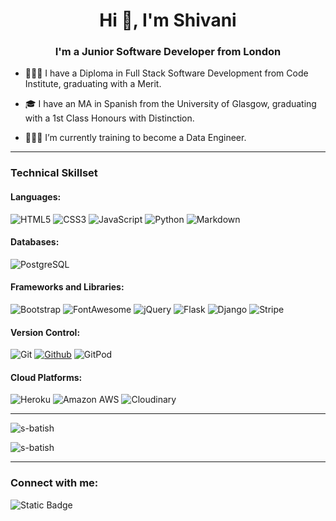 <h1 align="center">Hi 👋, I'm Shivani</h1>
<h3 align="center">I'm a Junior Software Developer from London</h3>

- 👩🏻‍💻 I have a Diploma in Full Stack Software Development from Code Institute, graduating with a Merit.

- 🎓 I have an MA in Spanish from the University of Glasgow, graduating with a 1st Class Honours with Distinction.

- 👩🏻‍🏫 I’m currently training to become a Data Engineer.

<hr>

<h3 align="left">Technical Skillset</h3>

#### Languages:
![HTML5](https://img.shields.io/badge/HTML5-E34F26?logo=HTML5&logoColor=ffffff&style=for-the-badge)
![CSS3](https://img.shields.io/badge/CSS3-1572B6?logo=CSS3&logoColor=ffffff&style=for-the-badge)
![JavaScript](https://img.shields.io/badge/JavaScript-F7DF1E?logo=JavaScript&logoColor=333333&style=for-the-badge)
![Python](https://img.shields.io/badge/Python-3776AB?logo=Python&logoColor=ffdf76&style=for-the-badge)
![Markdown](https://img.shields.io/badge/Markdown-333333?logo=Markdown&logoColor=FFFFFF&style=for-the-badge)

#### Databases:
![PostgreSQL](https://img.shields.io/badge/PostgreSQL-4169E1?logo=postgresql&logoColor=ffffff&style=for-the-badge)

#### Frameworks and Libraries:
![Bootstrap](https://img.shields.io/badge/Bootstrap-7952B3?logo=bootstrap&logoColor=ffffff&style=for-the-badge)
![FontAwesome](https://img.shields.io/badge/FontAwesome-339AF0?logo=font-awesome&logoColor=ffffff&style=for-the-badge)
![jQuery](https://img.shields.io/badge/jQuery-7ACEF4?logo=jQuery&logoColor=000000&style=for-the-badge)
![Flask](https://img.shields.io/badge/Flask-ffffff?logo=flask&logoColor=000000&style=for-the-badge)
![Django](https://img.shields.io/badge/Django-092E20?logo=django&logoColor=ffffff&style=for-the-badge)
![Stripe](https://img.shields.io/badge/Stripe-008CDD?logo=stripe&logoColor=ffffff&style=for-the-badge)

#### Version Control:
![Git](https://img.shields.io/badge/Git-F05032?logo=git&logoColor=ffffff&style=for-the-badge)
[![Github](https://img.shields.io/badge/GitHub-73427A?logo=github&logoColor=ffffff&style=for-the-badge)](https://github.com/s-batish)
![GitPod](https://img.shields.io/badge/GitPod-FFAE33?logo=gitpod&logoColor=000000&style=for-the-badge)

#### Cloud Platforms:
![Heroku](https://img.shields.io/badge/Heroku-430098?logo=heroku&logoColor=ffffff&style=for-the-badge)
![Amazon AWS](https://img.shields.io/badge/Amazon%20AWS-232F3E?logo=amazon-aws&logoColor=ffffff&style=for-the-badge)
![Cloudinary](https://img.shields.io/badge/Cloudinary-3448C5?style=for-the-badge&logo=cloudinary&logoColor=FFFFFF)

<hr>

<p><img align="center" src="https://github-readme-stats.vercel.app/api/top-langs?username=s-batish&show_icons=true&locale=en&layout=compact" alt="s-batish" /></p>

<p><img align="center" src="https://github-readme-streak-stats.herokuapp.com/?user=s-batish&" alt="s-batish" /></p>

<hr>

<h3 align="left">Connect with me:</h3>

<img alt="Static Badge" src="https://img.shields.io/badge/shivani--batish-0A66C2?style=for-the-badge&logo=linkedin&logoColor=FFFFFF">
